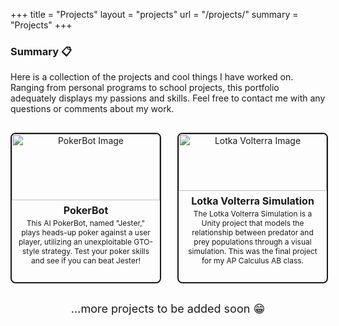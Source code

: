 +++
title = "Projects"
layout = "projects"
url = "/projects/"
summary = "Projects"
+++

<h3>Summary 📋</h3>

Here is a collection of the projects and cool things I have worked on. Ranging from personal programs to school projects, this portfolio adequately displays my passions and skills. Feel free to contact me with any questions or comments about my work.

<style>
  .gallery {
    display: grid;
    grid-template-columns: repeat(2, 1fr);
    gap: 30px;
    padding: 0px;
    margin-top: 30px;
  }

  @media (max-width: 650px) {
    .gallery {
      grid-template-columns: 1fr;
      justify-items: center;
    }
  }

  .project-card {
    aspect-ratio: 1 / 1;
    width: 100%;
    max-width: 600px;
    border: 2.5px solid currentColor;
    border-radius: 8px;
    overflow: hidden;
    display: flex;
    flex-direction: column;
    align-items: center;
    text-align: center;
    box-shadow: none !important;
    background-color: var(--theme);
    cursor: pointer;
    text-decoration: none;
    color: inherit;
  }

  .project-card img {
    width: 100%;
    height: auto;
    object-fit: cover;
    margin: 0;
  }

  .project-card h3 {
    margin-top: 6px;
    font-size: 16px;
  }

  .project-card p {
    padding: 0 10px 15px;
    margin-top: -13px;
    font-size: 12px;
  }

  @media (max-width: 708px) {
    .project-card h3 {
      font-size: 15px;
      margin-top: 7px;
    }

    .project-card p {
      font-size: 11px;
      margin-top: -13px;
    }
  }

  @media (max-width: 650px) {
    .project-card h3 {
      font-size: 25px;
      margin-top: 10px;
    }

    .project-card p {
      font-size: 15px;
      margin-top: -6px;
    }
  }
</style>

<div class="gallery">
  <a href="https://github.com/DylanD75/poker-bot" class="project-card">
    <img src="/img/poker-bot-pic.png" alt="PokerBot Image">
    <h3>PokerBot</h3>
    <p>This AI PokerBot, named "Jester," plays heads-up poker against a user player, utilizing an unexploitable GTO-style strategy. Test your poker skills and see if you can beat Jester!</p>
  </a>

  <a href="https://github.com/DylanD75/lotka-volterra-simulation" class="project-card">
    <img src="/img/lotka-volterra-pic.png" alt="Lotka Volterra Image">
    <h3>Lotka Volterra Simulation</h3>
    <p>The Lotka Volterra Simulation is a Unity project that models the relationship between predator and prey populations through a visual simulation. This was the final project for my AP Calculus AB class.</p>
  </a>
</div>

<style>
  .more-projects-text {
    text-align: center;
    margin-top: 30px;
    font-size: 18px;
  }
</style>

<p class="more-projects-text">
  ...more projects to be added soon 😁
</p>